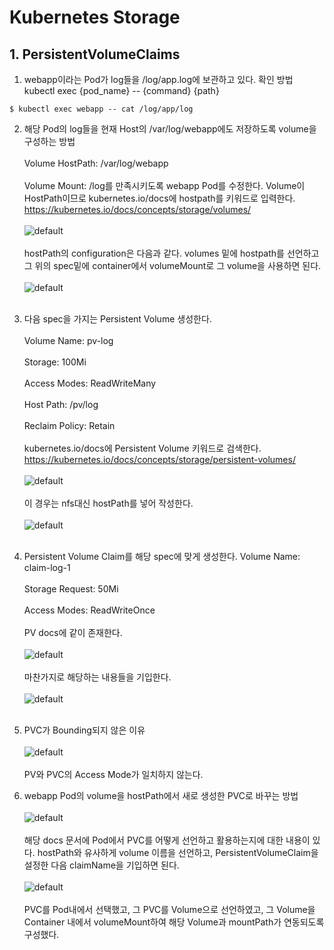# Kubernetes Storage
## 1. PersistentVolumeClaims
1. webapp이라는 Pod가 log들을 /log/app.log에 보관하고 있다. 확인 방법
kubectl exec {pod_name} -- {command} {path}
```
$ kubectl exec webapp -- cat /log/app/log
```
2. 해당 Pod의 log들을 현재 Host의 /var/log/webapp에도 저장하도록 volume을 구성하는 방법
<br></br>
Volume HostPath: /var/log/webapp
<br></br>
Volume Mount: /log를 만족시키도록 webapp Pod를 수정한다.
Volume이 HostPath이므로 kubernetes.io/docs에 hostpath를 키워드로 입력한다. https://kubernetes.io/docs/concepts/storage/volumes/
<br></br>
![default](./image/1127-1.PNG)
<br></br>
hostPath의 configuration은 다음과 같다. volumes 밑에 hostpath를 선언하고 그 위의 spec밑에 container에서 volumeMount로 그 volume을 사용하면 된다.
<br></br>
![default](./image/1127-2.PNG)
<br></br>

3. 다음 spec을 가지는 Persistent Volume 생성한다.
<br></br>
Volume Name: pv-log
<br></br>
Storage: 100Mi
<br></br>
Access Modes: ReadWriteMany
<br></br>
Host Path: /pv/log
<br></br>
Reclaim Policy: Retain
<br></br>
kubernetes.io/docs에 Persistent Volume 키워드로 검색한다.
https://kubernetes.io/docs/concepts/storage/persistent-volumes/
<br></br>
![default](./image/1127-3.PNG)
<br></br>
이 경우는 nfs대신 hostPath를 넣어 작성한다.
<br></br>
![default](./image/1127-4.PNG)
<br></br>
4. Persistent Volume Claim를 해당 spec에 맞게 생성한다.
Volume Name: claim-log-1
<br></br>
Storage Request: 50Mi
<br></br>
Access Modes: ReadWriteOnce
<br></br>
PV docs에 같이 존재한다.
<br></br>
![default](./image/1127-5.PNG)
<br></br>
마찬가지로 해당하는 내용들을 기입한다.
<br></br>
![default](./image/1127-6.PNG)
<br></br>
5. PVC가 Bounding되지 않은 이유
<br></br>
![default](./image/1128-1.PNG)
<br></br>
PV와 PVC의 Access Mode가 일치하지 않는다.
6. webapp Pod의 volume을 hostPath에서 새로 생성한 PVC로 바꾸는 방법
<br></br>
![default](./image/1128-2.PNG)
<br></br>
해당 docs 문서에 Pod에서 PVC를 어떻게 선언하고 활용하는지에 대한 내용이 있다. hostPath와 유사하게 volume 이름을 선언하고, PersistentVolumeClaim을 설정한 다음 claimName을 기입하면 된다.
<br></br>
![default](./image/1128-3.PNG)
<br></br>
PVC를 Pod내에서 선택했고, 그 PVC를 Volume으로 선언하였고, 그 Volume을 Container 내에서 volumeMount하여 해당 Volume과 mountPath가 연동되도록 구성했다.
